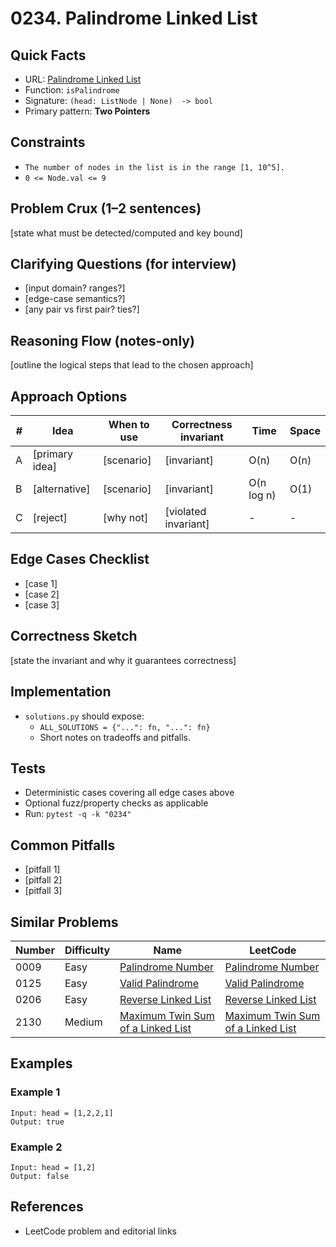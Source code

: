 # 0234. Palindrome Linked List

## Quick Facts

- URL: [Palindrome Linked List](https://leetcode.com/problems/palindrome-linked-list/)
- Function: `isPalindrome`
- Signature: `(head: ListNode | None)  -> bool`
- Primary pattern: **Two Pointers**

## Constraints

- `The number of nodes in the list is in the range [1, 10^5].`
- `0 <= Node.val <= 9`

## Problem Crux (1–2 sentences)

[state what must be detected/computed and key bound]

## Clarifying Questions (for interview)

- [input domain? ranges?]
- [edge-case semantics?]
- [any pair vs first pair? ties?]

## Reasoning Flow (notes-only)

[outline the logical steps that lead to the chosen approach]

## Approach Options

| #   | Idea           | When to use | Correctness invariant | Time       | Space |
| --- | -------------- | ----------- | --------------------- | ---------- | ----- |
| A   | [primary idea] | [scenario]  | [invariant]           | O(n)       | O(n)  |
| B   | [alternative]  | [scenario]  | [invariant]           | O(n log n) | O(1)  |
| C   | [reject]       | [why not]   | [violated invariant]  | -          | -     |

## Edge Cases Checklist

- [case 1]
- [case 2]
- [case 3]

## Correctness Sketch

[state the invariant and why it guarantees correctness]

## Implementation

- `solutions.py` should expose:
    - `ALL_SOLUTIONS = {"...": fn, "...": fn}`
    - Short notes on tradeoffs and pitfalls.

## Tests

- Deterministic cases covering all edge cases above
- Optional fuzz/property checks as applicable
- Run: `pytest -q -k "0234"`

## Common Pitfalls

- [pitfall 1]
- [pitfall 2]
- [pitfall 3]

## Similar Problems

| Number | Difficulty | Name                                                                                     | LeetCode                                                                                              |
| ------ | ---------- | ---------------------------------------------------------------------------------------- | ----------------------------------------------------------------------------------------------------- |
| 0009   | Easy       | [Palindrome Number](../0009-palindrome-number/readme.md)                                 | [Palindrome Number](https://leetcode.com/problems/palindrome-number/)                                 |
| 0125   | Easy       | [Valid Palindrome](../0125-valid-palindrome/readme.md)                                   | [Valid Palindrome](https://leetcode.com/problems/valid-palindrome/)                                   |
| 0206   | Easy       | [Reverse Linked List](../0206-reverse-linked-list/readme.md)                             | [Reverse Linked List](https://leetcode.com/problems/reverse-linked-list/)                             |
| 2130   | Medium     | [Maximum Twin Sum of a Linked List](../2130-maximum-twin-sum-of-a-linked-list/readme.md) | [Maximum Twin Sum of a Linked List](https://leetcode.com/problems/maximum-twin-sum-of-a-linked-list/) |

## Examples

### Example 1

```text
Input: head = [1,2,2,1]
Output: true
```

### Example 2

```text
Input: head = [1,2]
Output: false
```

## References

- LeetCode problem and editorial links
